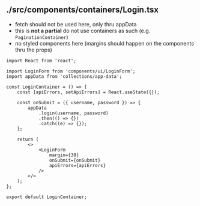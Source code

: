 ## ./src/components/containers/Login.tsx

- fetch should not be used here, only thru appData
- this is **not a partial** do not use containers as such (e.g. `PaginationContainer`)
- no styled components here (margins should happen on the components thru the props)

```tsx
import React from 'react';

import LoginForm from 'components/ui/LoginForm';
import appData from 'collections/app-data';

const LoginContainer = () => {
	const [apiErrors, setApiErrors] = React.useState({});

	const onSubmit = ({ username, password }) => {
		appData
			.login(username, password)
			.then(() => {})
			.catch((e) => {});
	};

	return (
		<>
			<LoginForm
				margin={30}
				onSubmit={onSubmit}
				apiErrors={apiErrors}
			/>
		</>
	);
};

export default LoginContainer;
```